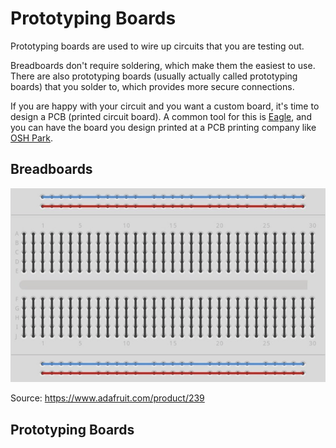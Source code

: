 # Prototyping Boards

Prototyping boards are used to wire up circuits that you are testing out.  

Breadboards don't require soldering, which make them the easiest to use.  There are also prototyping boards (usually actually called prototyping boards) that you solder to, which provides more secure connections.

If you are happy with your circuit and you want a custom board, it's time to design a PCB (printed circuit board).  A common tool for this is [Eagle](https://www.autodesk.com/products/eagle/free-download), and you can have the board you design printed at a PCB printing company like [OSH Park](https://oshpark.com).

## Breadboards

![Breadboard layout](media/breadboard_layout.png)

Source: https://www.adafruit.com/product/239

## Prototyping Boards


